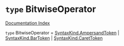 # `type` BitwiseOperator

[Documentation Index](../README.md)

`type` BitwiseOperator = [SyntaxKind.AmpersandToken](../private.enum.SyntaxKind/README.md#ampersandtoken--51) | [SyntaxKind.BarToken](../private.enum.SyntaxKind/README.md#bartoken--52) | [SyntaxKind.CaretToken](../private.enum.SyntaxKind/README.md#carettoken--53)